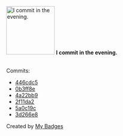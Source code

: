 <img src="https://my-badges.github.io/my-badges/evening-commits.png" alt="I commit in the evening." title="I commit in the evening." width="128">
<strong>I commit in the evening.</strong>
<br><br>

Commits:

- <a href="https://github.com/GustavoDiogo/grpc-dht/commit/446cdc5b64f525293d1a5907718e34c54f8b8e44">446cdc5</a>
- <a href="https://github.com/GustavoDiogo/lexical-analyzer/commit/0b3ff8e6616636e5f353e23d0ac2b5a9dbd186f1">0b3ff8e</a>
- <a href="https://github.com/GustavoDiogo/lexical-analyzer/commit/4a22bb942cef99380c991602ad2fcc5cbcf60316">4a22bb9</a>
- <a href="https://github.com/GustavoDiogo/lexical-analyzer/commit/2f11da28485f28d2ac9ba8c91ca7de4a09cb9ac3">2f11da2</a>
- <a href="https://github.com/GustavoDiogo/lexical-analyzer/commit/5a0c19c9ae1879e1092d6abb5e8a34cc44e5f264">5a0c19c</a>
- <a href="https://github.com/GustavoDiogo/lexical-analyzer/commit/3d266e8c6befeecde2742c4eb1f129e6ed786cca">3d266e8</a>


Created by <a href="https://github.com/my-badges/my-badges">My Badges</a>